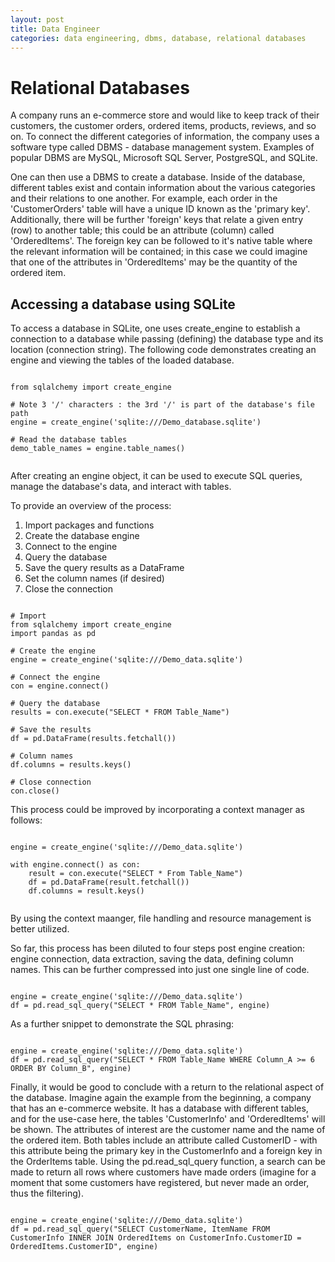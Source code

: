```yaml
---
layout: post
title: Data Engineer
categories: data engineering, dbms, database, relational databases
---
```


<h1> Relational Databases </h1>

A company runs an e-commerce store and would like to keep track of their customers, the customer orders, ordered items, products, reviews, and so on. To connect the different categories of information, the company uses a software type called DBMS - database management system. Examples of popular DBMS are MySQL, Microsoft SQL Server, PostgreSQL, and SQLite.

One can then use a DBMS to create a database. Inside of the database, different tables exist and contain information about the various categories and their relations to one another. For example, each order in the 'CustomerOrders' table will have a unique ID known as the 'primary key'. Additionally, there will be further 'foreign' keys that relate a given entry (row) to another table; this could be an attribute (column) called 'OrderedItems'. The foreign key can be followed to it's native table where the relevant information will be contained; in this case we could imagine that one of the attributes in 'OrderedItems' may be the quantity of the ordered item.

<h2> Accessing a database using SQLite </h2>

To access a database in SQLite, one uses create_engine to establish a connection to a database while passing (defining) the database type and its location (connection string). The following code demonstrates creating an engine and viewing the tables of the loaded database.

<pre><code>
from sqlalchemy import create_engine

# Note 3 '/' characters : the 3rd '/' is part of the database's file path
engine = create_engine('sqlite:///Demo_database.sqlite')

# Read the database tables
demo_table_names = engine.table_names()

</code></pre>

After creating an engine object, it can be used to execute SQL queries, manage the database's data, and interact with tables. 

To provide an overview of the process: 
<ol>
    <li> Import packages and functions </li>
    <li> Create the database engine </li>
    <li> Connect to the engine </li>
    <li> Query the database </li>
    <li> Save the query results as a DataFrame </li>
    <li> Set the column names (if desired) </li>
    <li> Close the connection </li>
</ol>

<pre><code>
# Import
from sqlalchemy import create_engine
import pandas as pd

# Create the engine
engine = create_engine('sqlite:///Demo_data.sqlite')

# Connect the engine
con = engine.connect()

# Query the database
results = con.execute("SELECT * FROM Table_Name")

# Save the results
df = pd.DataFrame(results.fetchall())

# Column names
df.columns = results.keys()

# Close connection
con.close()
</code></pre>

This process could be improved by incorporating a context manager as follows:

<pre><code>
engine = create_engine('sqlite:///Demo_data.sqlite')

with engine.connect() as con:
    result = con.execute("SELECT * From Table_Name")
    df = pd.DataFrame(result.fetchall())
    df.columns = result.keys()

</code></pre>

By using the context maanger, file handling and resource management is better utilized.

So far, this process has been diluted to four steps post engine creation: engine connection, data extraction, saving the data, defining column names. This can be further compressed into just one single line of code.

<pre><code>
engine = create_engine('sqlite:///Demo_data.sqlite')
df = pd.read_sql_query("SELECT * FROM Table_Name", engine)
</code></pre>

As a further snippet to demonstrate the SQL phrasing:

<pre><code>
engine = create_engine('sqlite:///Demo_data.sqlite')
df = pd.read_sql_query("SELECT * FROM Table_Name WHERE Column_A >= 6 ORDER BY Column_B", engine)
</code></pre>

Finally, it would be good to conclude with a return to the relational aspect of the database. Imagine again the example from the beginning, a company that has an e-commerce website. It has a database with different tables, and for the use-case here, the tables 'CustomerInfo' and 'OrderedItems' will be shown. The attributes of interest are the customer name and the name of the ordered item. Both tables include an attribute called CustomerID - with this attribute being the primary key in the CustomerInfo and a foreign key in the OrderItems table. Using the pd.read_sql_query function, a search can be made to return all rows where customers have made orders (imagine for a moment that some customers have registered, but never made an order, thus the filtering).

<pre><code>
engine = create_engine('sqlite:///Demo_data.sqlite')
df = pd.read_sql_query("SELECT CustomerName, ItemName FROM CustomerInfo INNER JOIN OrderedItems on CustomerInfo.CustomerID = OrderedItems.CustomerID", engine)
</code></pre>